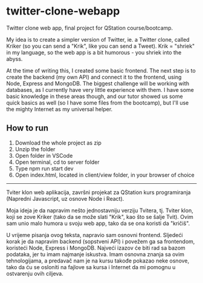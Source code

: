 # twitter-clone-webapp

Twitter clone web app, final project for QStation course/bootcamp.

My idea is to create a simpler version of Twitter, ie. a Twitter clone, called Kriker (so you can send a "Krik", like you can send a Tweet). Krik = "shriek" in my language, so the web app is a bit humorous - you shriek into the abyss.

At the time of writing this, I created some basic frontend. The next step is to create the backend (my own API) and connect it to the frontend, using Node, Express and MongoDB. The biggest challenge will be working with databases, as I currently have very little experience with them. I have some basic knowledge in these areas though, and our tutor showed us some quick basics as well (so I have some files from the bootcamp), but I'll use the mighty Internet as my universal helper.

## How to run

1. Download the whole project as zip
2. Unzip the folder
3. Open folder in VSCode
4. Open terminal, cd to server folder
5. Type npm run start dev
6. Open index.html, located in client/view folder, in your browser of choice

---

Tviter klon web aplikacija, završni projekat za QStation kurs programiranja (Napredni Javascript, uz osnove Node i React).

Moja ideja je da napravim nešto jednostavniju verziju Tvitera, tj. Tviter klon, koji se zove Kriker (tako da se može slati "Krik", kao što se šalje Tvit). Ovim sam unio malo humora u svoju web app, tako da se ona koristi da "kričiš".

U vrijeme pisanja ovog teksta, napravio sam osnovni frontend. Sljedeći korak je da napravim backend (sopstveni API) i povežem ga sa frontendom, koristeći Node, Express i MongoDB. Najveći izazov će biti rad sa bazom podataka, jer tu imam najmanje iskustva. Imam osnovna znanja sa ovim tehnologijama, a predavač nam je na kursu takođe pokazao neke osnove, tako da ću se osloniti na fajlove sa kursa i Internet da mi pomognu u ostvarenju ovih ciljeva.
